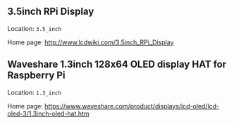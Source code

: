 ## 3.5inch RPi Display
Location: `3.5_inch`

Home page: http://www.lcdwiki.com/3.5inch_RPi_Display

## Waveshare 1.3inch 128x64 OLED display HAT for Raspberry Pi
Location: `1.3_inch`

Home page: https://www.waveshare.com/product/displays/lcd-oled/lcd-oled-3/1.3inch-oled-hat.htm
